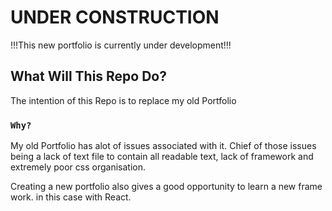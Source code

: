 # UNDER CONSTRUCTION

!!!This new portfolio is currently under development!!!

## What Will This Repo Do?

The intention of this Repo is to replace my old Portfolio

### `Why?`

My old Portfolio has alot of issues associated with it. Chief of those issues being a lack of text file to contain all readable text, lack of framework and extremely poor css organisation.

Creating a new portfolio also gives a good opportunity to learn a new frame work. in this case with React.
